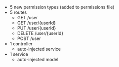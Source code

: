
- 5 new permission types (added to permissions file)
- 5 routes
	- GET /user
	- GET /user/{userId}
	- PUT /user/{userId}
	- DELETE /user/{userId}
    - POST /user
- 1 controller
	- auto-injected service
- 1 service
	- auto-injected model


<!-- - 5 DTOs
    - Admin\UserUpdateDTO
    - Admin\DeleteUpdateDTO -->
